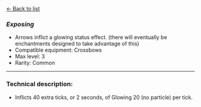 [<- Back to list](index.md)

### *Exposing*
- Arrows inflict a glowing status effect. (there will eventually be enchantments designed to take advantage of this)
- Compatible equipment: Crossbows
- Max level: 3
- Rarity: Common
---
### Technical description:
- Inflicts 40 extra ticks, or 2 seconds, of Glowing 20 (no particle) per tick.
